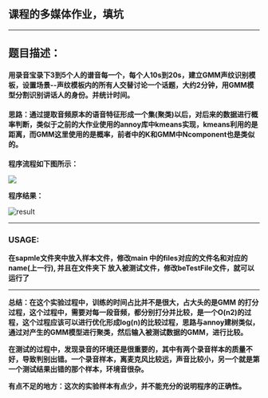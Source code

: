 ## 课程的多媒体作业，填坑

***

##  题目描述：

#### 用录音宝录下3到5个人的谱音每一个，每个人10s到20s，建立GMM声纹识别模板，设置场景--声纹模板内的所有人交替讨论一个话题，大约2分钟，用GMM模型分割识别讲话人的身份。并统计时间。

#### 思路：通过提取音频原本的语音特征形成一个集(聚类)以后，对后来的数据进行概率判断，类似于之前的大作业使用的annoy库中kmeans实现，kmeans利用的是距离，而GMM这里使用的是概率，前者中的K和GMM中Ncomponent也是类似的。

**程序流程如下图所示：**

![](https://github.com/miaogen123/daily-coding/GMM/raw/master/procedure.jpg)

**程序结果：**

![result](https://github.com/miaogen123/daily-coding/GMM/raw/master/result_co.jpg)

***

### USAGE:

**在sapmle文件夹中放入样本文件，修改main 中的files对应的文件名和对应的name(上一行), 并且在文件夹下 放入被测试文件，修改beTestFile文件，就可以运行了**

*****

**总结：在这个实验过程中，训练的时间占比并不是很大，占大头的是GMM 的打分过程，这个过程中，需要对每一段音频，都分别打分并比较，是一个O(n2)的过程，这个过程应该可以进行优化形成log(n)的比较过程，思路与annoy建树类似，通过对产生的GMM模型进行聚类，然后输入被测试数据的GMM，进行比较。**

**在测试的过程中，发现录音的环境还是很重要的，其中有两个录音样本的质量不好，导致判别出错。一个录音样本，离麦克风比较远，声音比较小，另一个就是第一个测试结果出错的那个样本，环境音很杂。**

**有点不足的地方：这次的实验样本有点少，并不能充分的说明程序的正确性。**